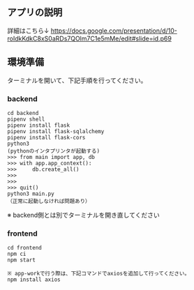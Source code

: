 ## アプリの説明

詳細はこちら↓
https://docs.google.com/presentation/d/10-roIdkKdkC8xS0aRDs7QOlm7C1e5mMe/edit#slide=id.p69


## 環境準備

ターミナルを開いて、下記手順を行ってください。
### backend
``````
cd backend
pipenv shell
pipenv install flask
pipenv install flask-sqlalchemy
pipenv install flask-cors
python3 
(pythonのインタプリンタが起動する)
>>> from main import app, db
>>> with app.app_context():
>>>     db.create_all()
>>>
>>>
>>> quit()
python3 main.py
（正常に起動しなければ問題あり）
```````


※ backend側とは別でターミナルを開き直してください
### frontend
`````
cd frontend
npm ci
npm start

※ app-workで行う際は、下記コマンドでaxiosを追加して行ってください。
npm install axios
``````




